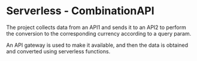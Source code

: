 # Serverless - CombinationAPI

The project collects data from an API1 and sends it to an API2 to perform the conversion to the corresponding currency according to a query param.

An API gateway is used to make it available, and then the data is obtained and converted using serverless functions.